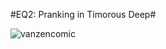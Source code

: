 #EQ2: Pranking in Timorous Deep#

![](http://westkarana.com/wp-content/uploads/2008/12/vanzencomic.jpg "vanzencomic")

